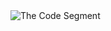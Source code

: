 
<img src="https://github.com/TheCodeSegment/.github/assets/82377810/0f7c5c6b-6326-430f-9f06-92549928dfe7?raw=true" alt="The Code Segment" style="max-width:100%;">


<!--

**Here are some ideas to get you started:**

🙋‍♀️ A short introduction - what is your organization all about?
🌈 Contribution guidelines - how can the community get involved?
👩‍💻 Useful resources - where can the community find your docs? Is there anything else the community should know?
🍿 Fun facts - what does your team eat for breakfast?
🧙 Remember, you can do mighty things with the power of [Markdown](https://docs.github.com/github/writing-on-github/getting-started-with-writing-and-formatting-on-github/basic-writing-and-formatting-syntax)
-->

